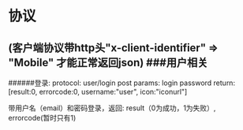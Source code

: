 协议
=============

(客户端协议带http头"x-client-identifier" => "Mobile" 才能正常返回json)
###用户相关
------------

######登录:
	protocol: user/login 
	post params: login password
	return: [result:0, errorcode:0, username:"user", icon:"iconurl"]

带用户名（email）和密码登录，返回: result（0为成功，1为失败）, errorcode(暂时只有1)

